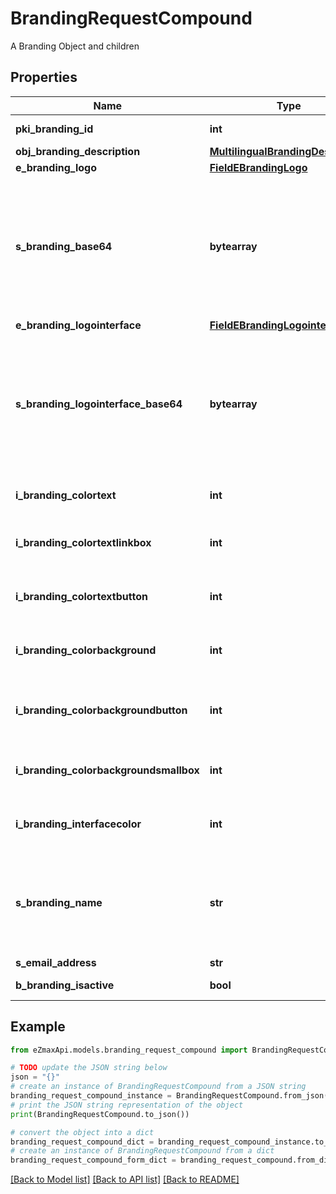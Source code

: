 # BrandingRequestCompound

A Branding Object and children

## Properties

Name | Type | Description | Notes
------------ | ------------- | ------------- | -------------
**pki_branding_id** | **int** | The unique ID of the Branding | [optional] 
**obj_branding_description** | [**MultilingualBrandingDescription**](MultilingualBrandingDescription.md) |  | 
**e_branding_logo** | [**FieldEBrandingLogo**](FieldEBrandingLogo.md) |  | 
**s_branding_base64** | **bytearray** | The Base64 encoded binary content of the branding logo. This need to match image type selected in eBrandingLogo if you supply an image. If you select &#39;Default&#39;, the logo will be deleted and the default one will be used. | [optional] 
**e_branding_logointerface** | [**FieldEBrandingLogointerface**](FieldEBrandingLogointerface.md) |  | [optional] 
**s_branding_logointerface_base64** | **bytearray** | The Base64 encoded binary content of the branding logo. This need to match image type selected in eBrandingLogointerface if you supply an image. If you select &#39;Default&#39;, the logo will be deleted and the default one will be used. | [optional] 
**i_branding_colortext** | **int** | The color of the text. This is a RGB color converted into integer | 
**i_branding_colortextlinkbox** | **int** | The color of the text in the link box. This is a RGB color converted into integer | 
**i_branding_colortextbutton** | **int** | The color of the text in the button. This is a RGB color converted into integer | 
**i_branding_colorbackground** | **int** | The color of the background. This is a RGB color converted into integer | 
**i_branding_colorbackgroundbutton** | **int** | The color of the background of the button. This is a RGB color converted into integer | 
**i_branding_colorbackgroundsmallbox** | **int** | The color of the background of the small box. This is a RGB color converted into integer | 
**i_branding_interfacecolor** | **int** | The color of the interface. This is a RGB color converted into integer | [optional] 
**s_branding_name** | **str** | The name of the Branding  This value will only be set if you wish to overwrite the default name. If you want to keep the default name, leave this property empty | [optional] 
**s_email_address** | **str** | The email address. | [optional] 
**b_branding_isactive** | **bool** | Whether the Branding is active or not | 

## Example

```python
from eZmaxApi.models.branding_request_compound import BrandingRequestCompound

# TODO update the JSON string below
json = "{}"
# create an instance of BrandingRequestCompound from a JSON string
branding_request_compound_instance = BrandingRequestCompound.from_json(json)
# print the JSON string representation of the object
print(BrandingRequestCompound.to_json())

# convert the object into a dict
branding_request_compound_dict = branding_request_compound_instance.to_dict()
# create an instance of BrandingRequestCompound from a dict
branding_request_compound_form_dict = branding_request_compound.from_dict(branding_request_compound_dict)
```
[[Back to Model list]](../README.md#documentation-for-models) [[Back to API list]](../README.md#documentation-for-api-endpoints) [[Back to README]](../README.md)


